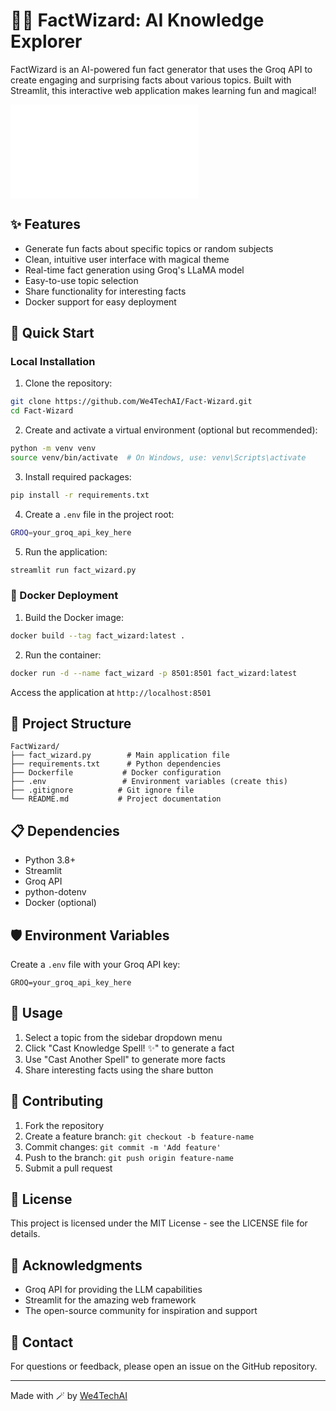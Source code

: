 # 🧙‍♂️ FactWizard: AI Knowledge Explorer

FactWizard is an AI-powered fun fact generator that uses the Groq API to create engaging and surprising facts about various topics. Built with Streamlit, this interactive web application makes learning fun and magical!

![FactWizard Demo](assets/banner.py)

## ✨ Features

- Generate fun facts about specific topics or random subjects
- Clean, intuitive user interface with magical theme
- Real-time fact generation using Groq's LLaMA model
- Easy-to-use topic selection
- Share functionality for interesting facts
- Docker support for easy deployment

## 🚀 Quick Start

### Local Installation

1. Clone the repository:
```bash
git clone https://github.com/We4TechAI/Fact-Wizard.git
cd Fact-Wizard
```

2. Create and activate a virtual environment (optional but recommended):
```bash
python -m venv venv
source venv/bin/activate  # On Windows, use: venv\Scripts\activate
```

3. Install required packages:
```bash
pip install -r requirements.txt
```

4. Create a `.env` file in the project root:
```bash
GROQ=your_groq_api_key_here
```

5. Run the application:
```bash
streamlit run fact_wizard.py
```

### 🐳 Docker Deployment

1. Build the Docker image:
```bash
docker build --tag fact_wizard:latest .
```

2. Run the container:
```bash
docker run -d --name fact_wizard -p 8501:8501 fact_wizard:latest
```

Access the application at `http://localhost:8501`

## 📁 Project Structure

```
FactWizard/
├── fact_wizard.py        # Main application file
├── requirements.txt      # Python dependencies
├── Dockerfile           # Docker configuration
├── .env                 # Environment variables (create this)
├── .gitignore          # Git ignore file
└── README.md           # Project documentation
```

## 📋 Dependencies

- Python 3.8+
- Streamlit
- Groq API
- python-dotenv
- Docker (optional)



## 🛡️ Environment Variables

Create a `.env` file with your Groq API key:
```env
GROQ=your_groq_api_key_here
```

## 🌟 Usage

1. Select a topic from the sidebar dropdown menu
2. Click "Cast Knowledge Spell! ✨" to generate a fact
3. Use "Cast Another Spell" to generate more facts
4. Share interesting facts using the share button

## 🤝 Contributing

1. Fork the repository
2. Create a feature branch: `git checkout -b feature-name`
3. Commit changes: `git commit -m 'Add feature'`
4. Push to the branch: `git push origin feature-name`
5. Submit a pull request

## 📝 License

This project is licensed under the MIT License - see the LICENSE file for details.

## 🙏 Acknowledgments

- Groq API for providing the LLM capabilities
- Streamlit for the amazing web framework
- The open-source community for inspiration and support

## 📧 Contact

For questions or feedback, please open an issue on the GitHub repository.

---
Made with 🪄 by [We4TechAI](https://github.com/We4TechAI)
